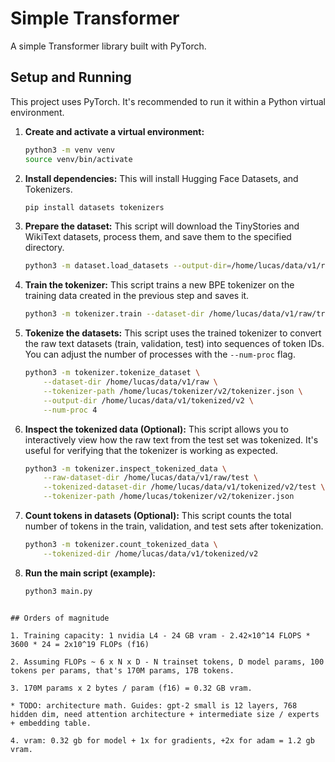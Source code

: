 # Simple Transformer

A simple Transformer library built with PyTorch.

## Setup and Running

This project uses PyTorch. It's recommended to run it within a Python virtual environment.

1.  **Create and activate a virtual environment:**
    ```bash
    python3 -m venv venv
    source venv/bin/activate
    ```

2.  **Install dependencies:**
    This will install Hugging Face Datasets, and Tokenizers.
    ```bash
    pip install datasets tokenizers
    ```

3.  **Prepare the dataset:**
    This script will download the TinyStories and WikiText datasets, process them, and save them to the specified directory.
    ```bash
    python3 -m dataset.load_datasets --output-dir=/home/lucas/data/v1/raw
    ```

4.  **Train the tokenizer:**
    This script trains a new BPE tokenizer on the training data created in the previous step and saves it.
    ```bash
    python3 -m tokenizer.train --dataset-dir /home/lucas/data/v1/raw/train --output-path /home/lucas/tokenizer/v2/tokenizer.json
    ```

5.  **Tokenize the datasets:**
    This script uses the trained tokenizer to convert the raw text datasets (train, validation, test) into sequences of token IDs.
    You can adjust the number of processes with the `--num-proc` flag.
    ```bash
    python3 -m tokenizer.tokenize_dataset \
        --dataset-dir /home/lucas/data/v1/raw \
        --tokenizer-path /home/lucas/tokenizer/v2/tokenizer.json \
        --output-dir /home/lucas/data/v1/tokenized/v2 \
        --num-proc 4
    ```

6.  **Inspect the tokenized data (Optional):**
    This script allows you to interactively view how the raw text from the test set was tokenized. It's useful for verifying that the tokenizer is working as expected.
    ```bash
    python3 -m tokenizer.inspect_tokenized_data \
        --raw-dataset-dir /home/lucas/data/v1/raw/test \
        --tokenized-dataset-dir /home/lucas/data/v1/tokenized/v2/test \
        --tokenizer-path /home/lucas/tokenizer/v2/tokenizer.json
    ```

7.  **Count tokens in datasets (Optional):**
    This script counts the total number of tokens in the train, validation, and test sets after tokenization.
    ```bash
    python3 -m tokenizer.count_tokenized_data \
        --tokenized-dir /home/lucas/data/v1/tokenized/v2
    ```

8.  **Run the main script (example):**
    ```bash
    python3 main.py
    ```
```

## Orders of magnitude

1. Training capacity: 1 nvidia L4 - 24 GB vram - 2.42×10^14 FLOPS * 3600 * 24 = 2x10^19 FLOPs (f16)

2. Assuming FLOPs ~ 6 x N x D - N trainset tokens, D model params, 100 tokens per params, that's 170M params, 17B tokens.

3. 170M params x 2 bytes / param (f16) = 0.32 GB vram.

* TODO: architecture math. Guides: gpt-2 small is 12 layers, 768 hidden dim, need attention architecture + intermediate size / experts + embedding table.

4. vram: 0.32 gb for model + 1x for gradients, +2x for adam = 1.2 gb vram.

